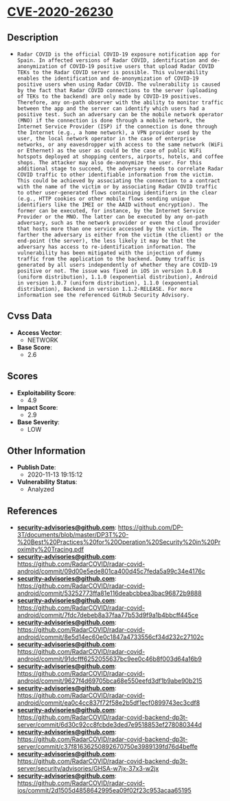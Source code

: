
# [CVE-2020-26230](https://cve.mitre.org/cgi-bin/cvename.cgi?name=CVE-2020-26230)

## Description

- `Radar COVID is the official COVID-19 exposure notification app for Spain. In affected versions of Radar COVID, identification and de-anonymization of COVID-19 positive users that upload Radar COVID TEKs to the Radar COVID server is possible. This vulnerability enables the identification and de-anonymization of COVID-19 positive users when using Radar COVID. The vulnerability is caused by the fact that Radar COVID connections to the server (uploading of TEKs to the backend) are only made by COVID-19 positives. Therefore, any on-path observer with the ability to monitor traffic between the app and the server can identify which users had a positive test. Such an adversary can be the mobile network operator (MNO) if the connection is done through a mobile network, the Internet Service Provider (ISP) if the connection is done through the Internet (e.g., a home network), a VPN provider used by the user, the local network operator in the case of enterprise networks, or any eavesdropper with access to the same network (WiFi or Ethernet) as the user as could be the case of public WiFi hotspots deployed at shopping centers, airports, hotels, and coffee shops. The attacker may also de-anonymize the user. For this additional stage to succeed, the adversary needs to correlate Radar COVID traffic to other identifiable information from the victim. This could be achieved by associating the connection to a contract with the name of the victim or by associating Radar COVID traffic to other user-generated flows containing identifiers in the clear (e.g., HTTP cookies or other mobile flows sending unique identifiers like the IMEI or the AAID without encryption). The former can be executed, for instance, by the Internet Service Provider or the MNO. The latter can be executed by any on-path adversary, such as the network provider or even the cloud provider that hosts more than one service accessed by the victim. The farther the adversary is either from the victim (the client) or the end-point (the server), the less likely it may be that the adversary has access to re-identification information. The vulnerability has been mitigated with the injection of dummy traffic from the application to the backend. Dummy traffic is generated by all users independently of whether they are COVID-19 positive or not. The issue was fixed in iOS in version 1.0.8 (uniform distribution), 1.1.0 (exponential distribution), Android in version 1.0.7 (uniform distribution), 1.1.0 (exponential distribution), Backend in version 1.1.2-RELEASE. For more information see the referenced GitHub Security Advisory.`

## Cvss Data

- **Access Vector**:
  - NETWORK
- **Base Score**:
  - 2.6

## Scores

- **Exploitability Score**:
  - 4.9
- **Impact Score**:
  - 2.9
- **Base Severity**:
  - LOW

## Other Information

- **Publish Date**:
  - 2020-11-13 19:15:12
- **Vulnerability Status**:
  - Analyzed

## References

- **security-advisories@github.com**: https://github.com/DP-3T/documents/blob/master/DP3T%20-%20Best%20Practices%20for%20Operation%20Security%20in%20Proximity%20Tracing.pdf
- **security-advisories@github.com**: https://github.com/RadarCOVID/radar-covid-android/commit/09d00e5ede801ca400d45c7feda5a99c34e4176c
- **security-advisories@github.com**: https://github.com/RadarCOVID/radar-covid-android/commit/53252773ffa81e116deabcbbea3bac96872b9888
- **security-advisories@github.com**: https://github.com/RadarCOVID/radar-covid-android/commit/7fdc7debeb8a37faa77b53d9f9a1b4bbcff445ce
- **security-advisories@github.com**: https://github.com/RadarCOVID/radar-covid-android/commit/8e5d14ec60e0c1847a4733556cf34d232c27102c
- **security-advisories@github.com**: https://github.com/RadarCOVID/radar-covid-android/commit/91dcfff6252055637bc9ee0c46b8f003d64a16b9
- **security-advisories@github.com**: https://github.com/RadarCOVID/radar-covid-android/commit/9627f4d69705bca68e550eefd3df1b9abe90b215
- **security-advisories@github.com**: https://github.com/RadarCOVID/radar-covid-android/commit/ea0c4cc837f72f58e2b5df1ecf0899743ec3cdf8
- **security-advisories@github.com**: https://github.com/RadarCOVID/radar-covid-backend-dp3t-server/commit/6d30c92cc8fcbde3ded7e9518853ef278080344d
- **security-advisories@github.com**: https://github.com/RadarCOVID/radar-covid-backend-dp3t-server/commit/c37f81636250892670750e3989139fd76d4beffe
- **security-advisories@github.com**: https://github.com/RadarCOVID/radar-covid-backend-dp3t-server/security/advisories/GHSA-w7jx-37x3-w2jx
- **security-advisories@github.com**: https://github.com/RadarCOVID/radar-covid-ios/commit/2d1505d4858642995ea09f02f23c953acaa65195
